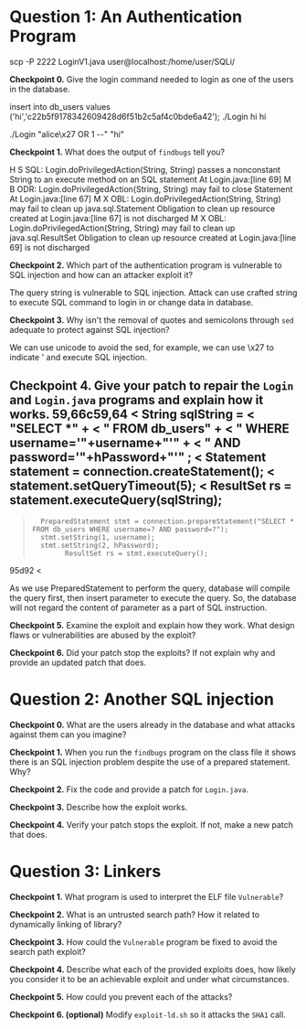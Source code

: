 # Question 1: An Authentication Program

scp -P 2222 LoginV1.java user@localhost:/home/user/SQLi/


**Checkpoint 0.** Give the login command needed to login as one of the
users in the database.

insert into db_users values ('hi','c22b5f9178342609428d6f51b2c5af4c0bde6a42');
./Login hi hi

./Login "alice\x27 OR 1 --" "hi"

**Checkpoint 1.** What does the output of `findbugs` tell you?

H S SQL: Login.doPrivilegedAction(String, String) passes a nonconstant String to an execute method on an SQL statement  At Login.java:[line 69]
M B ODR: Login.doPrivilegedAction(String, String) may fail to close Statement  At Login.java:[line 67]
M X OBL: Login.doPrivilegedAction(String, String) may fail to clean up java.sql.Statement  Obligation to clean up resource created at Login.java:[line 67] is not discharged
M X OBL: Login.doPrivilegedAction(String, String) may fail to clean up java.sql.ResultSet  Obligation to clean up resource created at Login.java:[line 69] is not discharged


**Checkpoint 2.** Which part of the authentication program is
vulnerable to SQL injection and how can an attacker exploit it?

The query string is vulnerable to SQL injection. Attack can use crafted string to execute SQL command to login in or change data in database.

**Checkpoint 3.** Why isn't the removal of quotes and semicolons
  through `sed` adequate to protect against SQL injection?

We can use unicode to avoid the sed, for example, we can use \x27 to indicate ' and execute SQL injection.


**Checkpoint 4.** Give your patch to repair the `Login` and `Login.java` programs and explain how it works.
59,66c59,64
< 	    String sqlString =
<                 "SELECT *"                        +
<                 "  FROM db_users"                 +
<                 " WHERE username='"+username+"'"  +
<                 "   AND password='"+hPassword+"'" ;
<             Statement statement = connection.createStatement();
<             statement.setQueryTimeout(5);
<             ResultSet rs = statement.executeQuery(sqlString);
---
> 	    
>             
> 	    PreparedStatement stmt = connection.prepareStatement("SELECT * FROM db_users WHERE username=? AND password=?");
> 	    stmt.setString(1, username);
> 	    stmt.setString(2, hPassword);
>             ResultSet rs = stmt.executeQuery();
95d92
< 

As we use PreparedStatement to perform the query, database will compile the query first, then insert parameter to execute the query.
So, the database will not regard the content of parameter as a part of SQL instruction.

**Checkpoint 5.** Examine the exploit and explain how they work. What design flaws or vulnerabilities are abused by the exploit?

**Checkpoint 6.** Did your patch stop the exploits?  If not explain why and  provide an updated patch that does.

# Question 2: Another SQL injection

**Checkpoint 0.** What are the users already in the database and what
  attacks against them can you imagine?

**Checkpoint 1.** When you run the `findbugs` program on the class file
  it shows there is an SQL injection problem despite the use of
  a prepared statement.  Why?

**Checkpoint 2.** Fix the code and provide a patch for `Login.java`. 

**Checkpoint 3.** Describe how the exploit works.

**Checkpoint 4.** Verify your patch stops the exploit.  If not, make
a new patch that does.

# Question 3: Linkers

**Checkpoint 1.** What program is used to interpret the ELF file `Vulnerable`?

**Checkpoint 2.** What is an untrusted search path? How it related to dynamically linking of library?

**Checkpoint 3.** How could the `Vulnerable` program be fixed to avoid the search path exploit?

**Checkpoint 4.** Describe what each of the provided exploits does,
  how likely you consider it to be an achievable exploit and under
  what circumstances.

**Checkpoint 5.** How could you prevent each of the attacks?

**Checkpoint 6. (optional)** Modify `exploit-ld.sh` so it attacks the `SHA1` call.

